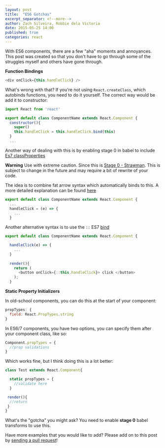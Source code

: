 ```yaml
---
layout: post
title:  "ES6 Gotchas"
excerpt_separator: <!--more-->
author: Zach Silveira, Robbie dela Victoria
date: 2015-05-25 14:00
published: true
categories: react
---
```


With ES6 components, there are a few "aha" moments and annoyances. This post was created so that you don't have to go through some of the struggles myself and others have gone through.

<!--more-->

**Function Bindings**

~~~js
<div onClick={this.handleClick} />
~~~

What's wrong with that? If you're not using `React.createClass`, which autobinds functions, you need to do it yourself. The correct way would be add it to constructor:

~~~js
import React from 'react'

export default class ComponentName extends React.Component {
  constructor(){
    super()
    this.handleClick = this.handleClick.bind(this)
  }
  ...
~~~

Another way of dealing with this is by enabling stage 0 in babel to include [Es7 classProperties](https://gist.github.com/jeffmo/054df782c05639da2adb)

**Warning**
Use with extreme caution.  Since this is [Stage 0 - Strawman](https://babeljs.io/docs/usage/experimental/).  This is subject to change in the future and may require a bit of rewrite of your code.

The idea is to combine fat arrow syntax which automatically binds to this.  A more detailed explanation can be found [here](http://www.ian-thomas.net/autobinding-react-and-es6-classes/)

~~~js
export default class ComponentName extends React.Component {
  ...
  handleClick = (e) => {
    ...
  }
~~~

Another alternative syntax is to use the `::` ES7 [bind](https://github.com/zenparsing/es-function-bind)

~~~js
export default class ComponentName extends React.Component {

  handleClick(e) => {
    ...
  }
  
  render(){
    return (
      <button onClick={::this.handleClick}> click </button> 
    );
  }
~~~
**Static Property Initializers**

In old-school components, you can do this at the start of your component:

~~~js
propTypes: {
  field: React.PropTypes.string
}
~~~

In ES6/7 components, you have two options, you can specify them after your component class, like so:

~~~js
Component.propTypes = {
  //prop validations
}
~~~

Which works fine, but I think doing this is a lot better:

~~~js
class Test extends React.Component{

  static propTypes = {
    //validate here
  }

 render(){
  //return
 }
}
~~~

What's the "gotcha" you might ask? You need to enable **stage 0** babel transforms to use this.

Have more examples that you would like to add? Please add on to this post by [sending a pull request](https://github.com/Legitcode/ReactJSNews/blob/master/posts/2015-05-24-es6-gotchas.md)!
